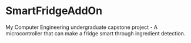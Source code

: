 # SmartFridgeAddOn
My Computer Engineering undergraduate capstone project - A microcontroller that can make a fridge smart through ingredient detection.
